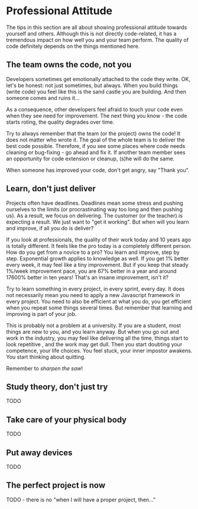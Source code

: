 # Professional Attitude

The tips in this section are all about showing professional attitude towards yourself and others.
Although this is not directly code-related, it has a tremendous impact on how well you and your team
perform. The quality of code definitely depends on the things mentioned here.

## The team owns the code, not you

Developers sometimes get emotionally attached to the code they write. OK, let's be honest: not just
sometimes, but always. When you build things (write code) you feel like this is the sand castle you
are building. And then someone comes and ruins it...

As a consequence, other developers feel afraid to touch your code even when they see need for
improvement. The next thing you know - the code starts roting, the quality degrades over time.

Try to always remember that the team (or the project) owns the code! It does not matter who wrote
it. The goal of the whole team is to deliver the best code possible. Therefore, if you see some
places where code needs cleaning or bug-fixing - go ahead and fix it. If another team member sees an
opportunity for code extension or cleanup, (s)he will do the same.

When someone has improved your code, don't get angry, say "Thank you".

## Learn, don't just deliver

Projects often have deadlines. Deadlines mean some stress and pushing ourselves to the limits
(or procrastinating way too long and then pushing us). As a result, we focus on delivering. The
customer (or the teacher) is expecting a result. We just want to "get it working". But when will you
learn and improve, if all you do is deliver?

If you look at professionals, the quality of their work today and 10 years ago is totally different.
It feels like the pro today is a completely different person. How do you get from a novice to a pro?
You learn and improve, step by step. Exponential growth applies to knowledge as well. If you get 1%
better every week, it may feel like a tiny improvement. But if you keep that steady 1%/week
improvement pace, you are 67% better in a year and around 17600% better in ten years! That's an
insane improvement, isn't it?

Try to learn something in every project, in every sprint, every day. It does not necessarily mean
you need to apply a new Javascript framework in every project. You need to also be efficient at what
you do, you get efficient when you repeat some things several times. But remember that learning and
improving is part of your job.

This is probably not a problem at a university. If you are a student, most things are new to you,
and you learn anyway. But when you go out and work in the industry, you may feel like delivering all
the time, things start to look repetitive , and the work may get dull. Then you start doubting your
competence, your life choices. You feel stuck, your inner impostor awakens. You start thinking about
quitting.

Remember to _sharpen the saw_!

## Study theory, don't just try

TODO

## Take care of your physical body

TODO

## Put away devices

TODO

## The perfect project is now

TODO - there is no "when I will have a proper project, then..."
